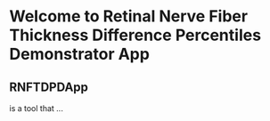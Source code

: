 # Welcome to Retinal Nerve Fiber Thickness Difference Percentiles Demonstrator App

## RNFTDPDApp
is a tool that ...

